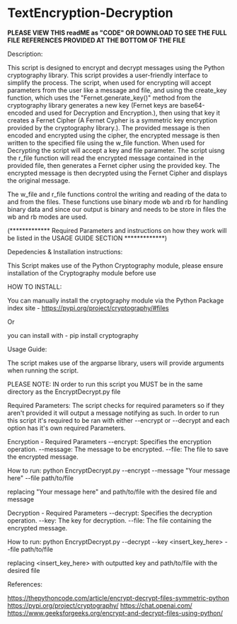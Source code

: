 # TextEncryption-Decryption

**PLEASE VIEW THIS readME as "CODE" OR DOWNLOAD TO SEE THE FULL FILE**
**REFERENCES PROVIDED AT THE BOTTOM OF THE FILE**

Description:

This script is designed to encrypt and decrypt messages using the Python cryptography library. This script provides a user-friendly interface to simplify the process. The script, when used for encrypting will accept parameters from the user like a message and file, and using the create_key function, which uses the "Fernet.generate_key()" method from the cryptography library generates a new key (Fernet keys are base64-encoded and used for Decryption and Encryption.), then using that key it creates a Fernet Cipher (A Fernet Cypher is a symmetric key encryption provided by the cryptography library.). The provided message is then encoded and encrypted using the cipher, the encrypted message is then written to the specified file using the w_file function. When used for Decrypting the script will accept a key and file parameter. The script uisng the r_file function will read the encrypted message contained in the provided file, then generates a Fernet cipher using the provided key. The encrypted message is then decrypted using the Fernet Cipher and displays the original message.

The w_file and r_file functions control the writing and reading of the data to and from the files. These functions use binary mode wb and rb for handling binary data and since our output is binary and needs to be store in files the wb and rb modes are used.

(************* Required Parameters and instructions on how they work will be listed in the USAGE GUIDE SECTION *************)

Depedencies & Installation instructions:

This Script makes use of the Python Cryptography module, please ensure installation of the Cryptography module before use

HOW TO INSTALL:

You can manually install the cryptography module via the Python Package index site - https://pypi.org/project/cryptography/#files

Or 

you can install with - pip install cryptography

Usage Guide:

The script makes use of the argparse library, users will provide arguments when running the script.

PLEASE NOTE: IN order to run this script you MUST be in the same directory as the EncryptDecrypt.py file

Required Parameters: The script checks for required parameters so if they aren't provided it will output a message notifying as such. In order to run this script it's required to be ran with either --encrypt or --decrypt and each option has it's own required Parameters.

Encryption - Required Parameters
--encrypt: Specifies the encryption operation.
--message: The message to be encrypted.
--file: The file to save the encrypted message.


How to run: python EncryptDecrypt.py --encrypt --message "Your message here" --file path/to/file

replacing "Your message here" and path/to/file with the desired file and message

Decryption - Required Parameters
--decrypt: Specifies the decryption operation.
--key: The key for decryption.
--file: The file containing the encrypted message.

How to run: python EncryptDecrypt.py --decrypt --key <insert_key_here> --file path/to/file

replacing <insert_key_here> with outputted key and path/to/file with the desired file


References:

https://thepythoncode.com/article/encrypt-decrypt-files-symmetric-python
https://pypi.org/project/cryptography/
https://chat.openai.com/
https://www.geeksforgeeks.org/encrypt-and-decrypt-files-using-python/




